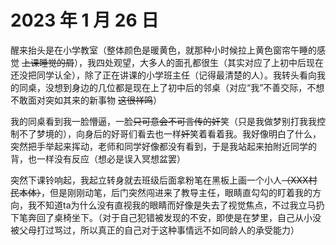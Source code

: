 # 2023 年 1 月 26 日

醒来抬头是在小学教室（整体颜色是暖黄色，就那种小时候拉上黄色窗帘午睡的感觉   ~~上课睡觉的屑~~），我四处观望，大多人的面孔都很生（其实对应了上初中后现在还没把同学认全），除了正在讲课的小学班主任（记得最清楚的人）。我转头看向我的同桌，没想到身边的几位都是现在上了初中后的邻桌（对应“我”不善交际，不想不敢面对突如其来的新事物  ~~这很祥鸣~~）

我的同桌看到我一脸懵逼，一脸~~只可意会不可言传的奸~~笑（只是我做梦别打我我控制不了梦境的），向身后的好哥们看去也一样~~奸~~笑着看着我。我好像明白了什么，突然把手举起来挥动，老师和同学好像都没有看到，于是我站起来拍附近同学的背，也一样没有反应（想必是误入冥想盆罢）

突然下课铃响起，我起立转身就去班级后面拿粉笔在黑板上画一个小人~~（XXX村民本体）~~，但是刚刚动笔，后门突然闯进来了教导主任，眼睛直勾勾的盯着我的方向，我不知道ta为什么没有直视我的眼睛而好像是失去了视觉焦点，不过我立马扔下笔奔回了桌椅坐下。（对于自己犯错被发现的不安，即使是在梦里，自己从小没被父母打过骂过，所以真正的自己对于这种事情远不如同龄人的承受能力）